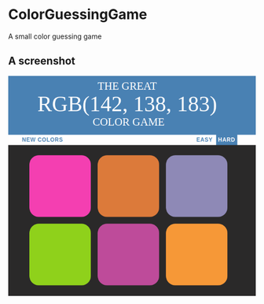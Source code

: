 # ColorGuessingGame
A small color guessing game
## A screenshot
![alt text](https://github.com/jason-guanqun/ColorGuessingGame/blob/master/screenshot.png)
